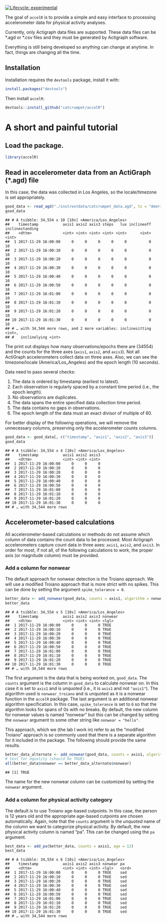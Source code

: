 <!-- badges: start -->

[![Lifecycle:
experimental](https://img.shields.io/badge/lifecycle-experimental-orange.svg)](https://www.tidyverse.org/lifecycle/#experimental)
<!-- badges: end -->

The goal of `accelR` is to provide a simple and easy interface to
processing accelerometer data for physical activity analyses.

Currently, only Actigraph data files are supported. These data files can
be \*.agd or \*.csv files and they must be generated by Actigraph
software.

Everything is still being developed so anything can change at anytime.
In fact, things are changing all the time.

## Installation

Installation requires the `devtools` package, install it with:

``` r
install.packages("devtools")
```

Then install `accelR`:

``` r
devtools::install_github("catcrumpet/accelR")
```

# A short and painful tutorial

## Load the package.

``` r
library(accelR)
```

## Read in accelerometer data from an ActiGraph (\*.agd) file

In this case, the data was collected in Los Angeles, so the
locale/timezone is set appropriately.

``` r
good_data <- read_agd("./inst/extdata/catcrumpet_data.agd", tz = "America/Los_Angeles")
good_data
```

    ## # A tsibble: 34,554 x 10 [10s] <America/Los_Angeles>
    ##    timestamp           axis1 axis2 axis3 steps   lux inclineoff inclinestanding
    ##    <dttm>              <int> <int> <int> <int> <int>      <int>           <int>
    ##  1 2017-11-29 16:00:00     0     0     0     0     0          0              10
    ##  2 2017-11-29 16:00:10     0     0     0     0     0          0              10
    ##  3 2017-11-29 16:00:20     0     0     0     0     0          0              10
    ##  4 2017-11-29 16:00:30     0     0     0     0     0          0              10
    ##  5 2017-11-29 16:00:40     0     0     0     0     0          0              10
    ##  6 2017-11-29 16:00:50     0     0     0     0     0          0              10
    ##  7 2017-11-29 16:01:00     0     0     0     0     0          0              10
    ##  8 2017-11-29 16:01:10     0     0     0     0     0          0              10
    ##  9 2017-11-29 16:01:20     0     0     0     0     0          0              10
    ## 10 2017-11-29 16:01:30     0     0     0     0     0          0              10
    ## # … with 34,544 more rows, and 2 more variables: inclinesitting <int>,
    ## #   inclinelying <int>

The print out displays how many observations/epochs there are (34554)
and the counts for the three axes (`axis1`, `axis2`, and `axis3`). Not
all ActiGraph accelerometers collect data on three axes. Also, we can
see the timezone/locale (America/Los\_Angeles) and the epoch length (10
seconds).

Data need to pass several checks:

1.  The data is ordered by timestamp (earliest to latest).
2.  Each observation is regularly spaced by a constant time period
    (i.e., the epoch length).
3.  No observations are duplicates.
4.  The data spans the entire specified data collection time period.
5.  The data contains no gaps in observations.
6.  The epoch length of the data must an exact divisor of multiple of
    60.

For better display of the following operations, we will remove the
unnecessary columns, preserving only the accelerometer counts columns.

``` r
good_data <- good_data[, c("timestamp", "axis1", "axis2", "axis3")]
good_data
```

    ## # A tsibble: 34,554 x 4 [10s] <America/Los_Angeles>
    ##    timestamp           axis1 axis2 axis3
    ##    <dttm>              <int> <int> <int>
    ##  1 2017-11-29 16:00:00     0     0     0
    ##  2 2017-11-29 16:00:10     0     0     0
    ##  3 2017-11-29 16:00:20     0     0     0
    ##  4 2017-11-29 16:00:30     0     0     0
    ##  5 2017-11-29 16:00:40     0     0     0
    ##  6 2017-11-29 16:00:50     0     0     0
    ##  7 2017-11-29 16:01:00     0     0     0
    ##  8 2017-11-29 16:01:10     0     0     0
    ##  9 2017-11-29 16:01:20     0     0     0
    ## 10 2017-11-29 16:01:30     0     0     0
    ## # … with 34,544 more rows

## Accelerometer-based calculations

All accelerometer-based calculations or methods do not assume which
column of data contains the count data to be processed. Most Actigraph
accelerometers capture count data in three axes: `axis1`, `axis2`, and
`axis3`. In order for most, if not all, of the following calculations to
work, the proper axis (or magnitude column) must be provided.

### Add a column for nonwear

The default approach for nonwear detection is the Troiano approach. We
will use a modified Troiano approach that is more strict with no spikes.
This can be done by setting the argument `spike_tolerance = 0`.

``` r
better_data <- add_nonwear(good_data, counts = axis1, algorithm = nonwear_troiano, spike_tolerance = 0)
better_data
```

    ## # A tsibble: 34,554 x 5 [10s] <America/Los_Angeles>
    ##    timestamp           axis1 axis2 axis3 nonwear
    ##    <dttm>              <int> <int> <int> <lgl>  
    ##  1 2017-11-29 16:00:00     0     0     0 TRUE   
    ##  2 2017-11-29 16:00:10     0     0     0 TRUE   
    ##  3 2017-11-29 16:00:20     0     0     0 TRUE   
    ##  4 2017-11-29 16:00:30     0     0     0 TRUE   
    ##  5 2017-11-29 16:00:40     0     0     0 TRUE   
    ##  6 2017-11-29 16:00:50     0     0     0 TRUE   
    ##  7 2017-11-29 16:01:00     0     0     0 TRUE   
    ##  8 2017-11-29 16:01:10     0     0     0 TRUE   
    ##  9 2017-11-29 16:01:20     0     0     0 TRUE   
    ## 10 2017-11-29 16:01:30     0     0     0 TRUE   
    ## # … with 34,544 more rows

The first argument is the data that is being worked on, `good_data`. The
`counts` argument is the column in `good_data` to calculate nonwear on.
In this case it is set to `axis1` and is *unquoted* (i.e., it is `axis1`
and not `"axis1"`). The algorithm used is `nonwear_troiano` and is
unquoted as it is a nonwear function in the `accelR` package. The last
argument is an additional nonwear algorithm specification. In this case,
`spike_tolerance` is set to `0` so that the algorithm looks for spans of
0s with no breaks. By default, the new column for nonwear values is
named “nonwear” but this can be changed by setting the `nonwear`
argument to some other string like `nonwear = "hello"`.

This approach, which we (the lab I work in) refer to as the “modified
Troiano” approach is so commonly used that there is a separate algorithm
for it included in the package. The following should provide the same
results.

``` r
better_data_alternate <- add_nonwear(good_data, counts = axis1, algorithm = nonwear_troiano_modified)
# test for equality (should be TRUE)
all(better_data$nonwear == better_data_alternate$nonwear)
```

    ## [1] TRUE

The name for the new nonwear column can be customized by setting the
`nonwear` argument.

### Add a column for physical activity category

The default is to use Troiano age-based cutpoints. In this case, the
person is 12 years old and the appropriate age-based cutpoints are
chosen automatically. Again, note that the `counts` argument is the
*unquoted* name of the column we want to categorize physical activity.
By default, the new physical activity column is named “pa”. This can be
changed using the `pa` argument.

``` r
best_data <- add_pa(better_data, counts = axis1, age = 12)
best_data
```

    ## # A tsibble: 34,554 x 6 [10s] <America/Los_Angeles>
    ##    timestamp           axis1 axis2 axis3 nonwear pa   
    ##    <dttm>              <int> <int> <int> <lgl>   <ord>
    ##  1 2017-11-29 16:00:00     0     0     0 TRUE    sed  
    ##  2 2017-11-29 16:00:10     0     0     0 TRUE    sed  
    ##  3 2017-11-29 16:00:20     0     0     0 TRUE    sed  
    ##  4 2017-11-29 16:00:30     0     0     0 TRUE    sed  
    ##  5 2017-11-29 16:00:40     0     0     0 TRUE    sed  
    ##  6 2017-11-29 16:00:50     0     0     0 TRUE    sed  
    ##  7 2017-11-29 16:01:00     0     0     0 TRUE    sed  
    ##  8 2017-11-29 16:01:10     0     0     0 TRUE    sed  
    ##  9 2017-11-29 16:01:20     0     0     0 TRUE    sed  
    ## 10 2017-11-29 16:01:30     0     0     0 TRUE    sed  
    ## # … with 34,544 more rows
